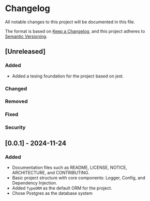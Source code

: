 # Changelog

All notable changes to this project will be documented in this file.

The format is based on [Keep a Changelog](https://keepachangelog.com/en/1.1.0/),
and this project adheres to [Semantic Versioning](https://semver.org/spec/v2.0.0.html).

## [Unreleased]

### Added

- Added a tesing foundation for the project based on jest.


### Changed

### Removed

### Fixed

### Security


## [0.0.1] - 2024-11-24

### Added

- Documentation files such as README, LICENSE, NOTICE, ARCHITECTURE, and CONTRIBUTING.
- Basic project structure with core components: Logger, Config, and Dependency Injection.
- Added `TypeORM` as the default ORM for the project.
- Chose Postgres as the database system
